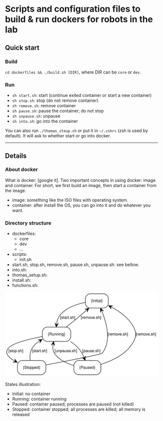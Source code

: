 # Scripts and configuration files to build & run dockers for robots in the lab

## Quick start

### Build

`cd dockerfiles && ./build.sh [DIR]`, where DIR can be `core` or `dev`.

### Run

- `sh start.sh`: start (continue exited container or start a new container)
- `sh stop.sh`: stop (do not remove container)
- `sh remove.sh`: remove container
- `sh pause.sh`: pause the container; do not stop
- `sh unpause.sh`: unpause
- `sh into.sh`: go into the container

You can also run `./thomas_steup.sh` or put it in `~/.zshrc` (zsh is used by default). It will ask to whether start or go into docker.

---

## Details

### About docker

What is docker: [google it].
Two important concepts in using docker: image and container. For short, we first build an image, then start a container from the image.

- image: something like the ISO files with operating system.
- container: after install the OS, you can go into it and do whatever you want.

### Directory structure

- dockerfiles:
  - core
  - dev
  - ...
- scripts:
  - init.sh
- start.sh, stop.sh, remove.sh, pause.sh, unpause.sh: see bellow.
- into.sh:
- thomas_setup.sh:
- install.sh:
- functions.sh:

![States](docs/state.svg)

States illustration:

- Initial: no container
- Running: container running
- Paused: container paused; processes are paused (not killed)
- Stopped: container stopped; all processes are killed; all memory is released
